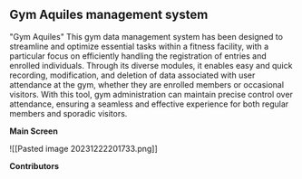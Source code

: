## Gym Aquiles management system

"Gym Aquiles" This gym data management system has been designed to streamline and optimize essential tasks within a fitness facility, with a particular focus on efficiently handling the registration of entries and enrolled individuals. Through its diverse modules, it enables easy and quick recording, modification, and deletion of data associated with user attendance at the gym, whether they are enrolled members or occasional visitors. With this tool, gym administration can maintain precise control over attendance, ensuring a seamless and effective experience for both regular members and sporadic visitors.

**Main Screen**

![[Pasted image 20231222201733.png]]


**Contributors**
